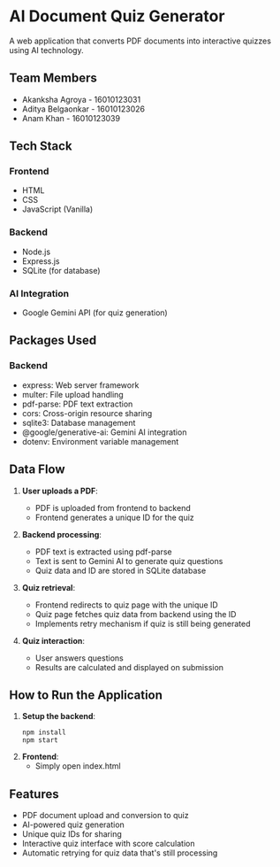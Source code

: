 # AI Document Quiz Generator

A web application that converts PDF documents into interactive quizzes using AI technology.

## Team Members

- Akanksha Agroya - 16010123031
- Aditya Belgaonkar - 16010123026
- Anam Khan - 16010123039

## Tech Stack

### Frontend
- HTML
- CSS
- JavaScript (Vanilla)

### Backend
- Node.js
- Express.js
- SQLite (for database)

### AI Integration
- Google Gemini API (for quiz generation)

## Packages Used

### Backend
- express: Web server framework
- multer: File upload handling
- pdf-parse: PDF text extraction
- cors: Cross-origin resource sharing
- sqlite3: Database management
- @google/generative-ai: Gemini AI integration
- dotenv: Environment variable management

## Data Flow

1. **User uploads a PDF**:
   - PDF is uploaded from frontend to backend
   - Frontend generates a unique ID for the quiz

2. **Backend processing**:
   - PDF text is extracted using pdf-parse
   - Text is sent to Gemini AI to generate quiz questions
   - Quiz data and ID are stored in SQLite database

3. **Quiz retrieval**:
   - Frontend redirects to quiz page with the unique ID
   - Quiz page fetches quiz data from backend using the ID
   - Implements retry mechanism if quiz is still being generated

4. **Quiz interaction**:
   - User answers questions
   - Results are calculated and displayed on submission

## How to Run the Application

1. **Setup the backend**:
   ```cd backend
   npm install
   npm start
2. **Frontend**:
   - Simply open index.html

## Features

- PDF document upload and conversion to quiz
- AI-powered quiz generation
- Unique quiz IDs for sharing
- Interactive quiz interface with score calculation
- Automatic retrying for quiz data that's still processing